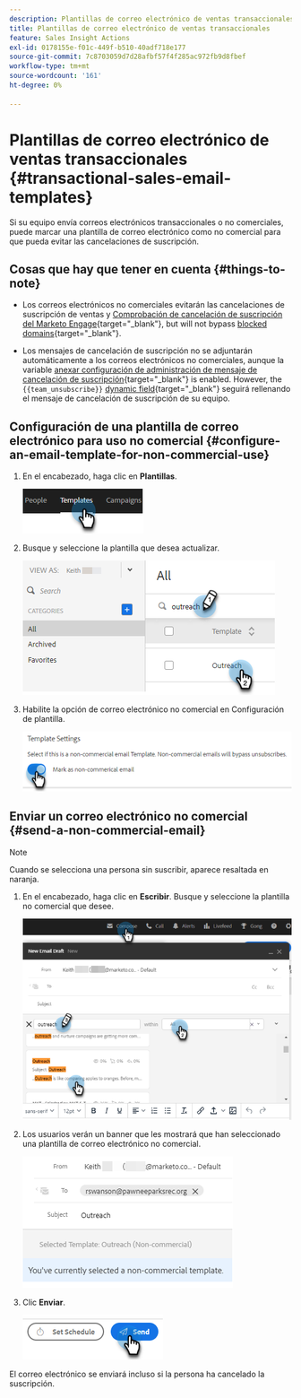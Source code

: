 ```yaml
---
description: Plantillas de correo electrónico de ventas transaccionales - Documentos de Marketo - Documentación del producto
title: Plantillas de correo electrónico de ventas transaccionales
feature: Sales Insight Actions
exl-id: 0178155e-f01c-449f-b510-40adf718e177
source-git-commit: 7c8703059d7d28afbf57f4f285ac972fb9d8fbef
workflow-type: tm+mt
source-wordcount: '161'
ht-degree: 0%

---
```


# Plantillas de correo electrónico de ventas transaccionales {#transactional-sales-email-templates}

Si su equipo envía correos electrónicos transaccionales o no comerciales, puede marcar una plantilla de correo electrónico como no comercial para que pueda evitar las cancelaciones de suscripción.

## Cosas que hay que tener en cuenta {#things-to-note}

* Los correos electrónicos no comerciales evitarán las cancelaciones de suscripción de ventas y [Comprobación de cancelación de suscripción del Marketo Engage](/help/marketo/product-docs/marketo-sales-insight/actions/email/unsubscribes/marketo-unsubscribe-check.md){target="_blank"}, but will not bypass [blocked domains](/help/marketo/product-docs/marketo-sales-insight/actions/admin/blocked-domains.md){target="_blank"}.

* Los mensajes de cancelación de suscripción no se adjuntarán automáticamente a los correos electrónicos no comerciales, aunque la variable [anexar configuración de administración de mensaje de cancelación de suscripción](/help/marketo/product-docs/marketo-sales-insight/actions/email/unsubscribes/auto-append-unsubscribe-message-setting.md){target="_blank"} is enabled. However, the `{{team_unsubscribe}}` [dynamic field](/help/marketo/product-docs/marketo-sales-insight/actions/templates/dynamic-fields.md){target="_blank"} seguirá rellenando el mensaje de cancelación de suscripción de su equipo.

## Configuración de una plantilla de correo electrónico para uso no comercial {#configure-an-email-template-for-non-commercial-use}

1. En el encabezado, haga clic en **Plantillas**.

   ![](assets/transactional-sales-email-templates-1.png)

1. Busque y seleccione la plantilla que desea actualizar.

   ![](assets/transactional-sales-email-templates-2.png)

1. Habilite la opción de correo electrónico no comercial en Configuración de plantilla.

   ![](assets/transactional-sales-email-templates-3.png)

## Enviar un correo electrónico no comercial {#send-a-non-commercial-email}

>[!NOTE]
>
>Cuando se selecciona una persona sin suscribir, aparece resaltada en naranja.

1. En el encabezado, haga clic en **Escribir**. Busque y seleccione la plantilla no comercial que desee.

   ![](assets/transactional-sales-email-templates-4.png)

1. Los usuarios verán un banner que les mostrará que han seleccionado una plantilla de correo electrónico no comercial.

   ![](assets/transactional-sales-email-templates-5.png)

1. Clic **Enviar**.

   ![](assets/transactional-sales-email-templates-6.png)

El correo electrónico se enviará incluso si la persona ha cancelado la suscripción.
